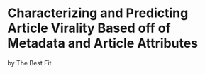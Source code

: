 # Characterizing and Predicting Article Virality Based off of Metadata and Article Attributes
by The Best Fit

